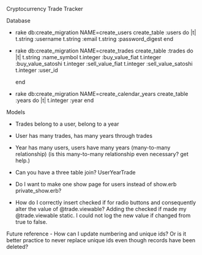 Cryptocurrency Trade Tracker

Database
- rake db:create_migration NAME=create_users
  create_table :users do |t|
    t.string :username
    t.string :email
    t.string :password_digest
  end

<!-- - rake db:create_migration NAME=create_portfolios
  create_table :portfolios do |t|
    t.string :portfolio_name
    t.integer :user_id
  end

  create another table when you feel comfortable getting the first level deep working -->

- rake db:create_migration NAME=create_trades
  create_table :trades do |t|
    t.string :name_symbol
    t.integer :buy_value_fiat
    t.integer :buy_value_satoshi
    t.integer :sell_value_fiat
    t.integer :sell_value_satoshi
    t.integer :user_id
    <!-- t.integer :year_id -->
  end

- rake db:create_migration NAME=create_calendar_years
  create_table :years do |t|
    t.integer :year
  end

Models
- Trades belong to a user, belong to a year
- User has many trades, has many years through trades
- Year has many users, users have many years (many-to-many relationship)
  (is this many-to-many relationship even necessary? get help.)


- Can you have a three table join?
UserYearTrade

- Do I want to make one show page for users instead of show.erb private_show.erb?
<!-- - In years views, trades are printing twice. This was an issue caused by trying to use a while i < @trades.length loop that still printed every viewable trade for the length of the entire @trades array. So, if there were private trades in the array, the viewable ones printed multiple times to compensate for the private ones. -->
<!-- - If user deletes account, all data input by that user must be deleted as well. -->
<!-- - Make views for Years. 2017, 2018, etc. -->
<!-- - Must limit content editing to the user who created that content. -->
- How do I correctly insert checked if for radio buttons and consequently alter the value of @trade.viewable? Adding the checked if made my @trade.viewable static. I could not log the new value if changed from true to false.
<!-- - *User input must be validated (controller is fine) to ensure that bad data isn't created
Any validation failures must be shown to user with an error message -->

Future reference -
How can I update numbering and unique ids? Or is it better practice to never replace unique ids even though records have been deleted?
